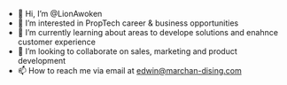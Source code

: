 - 👋 Hi, I’m @LionAwoken
- 👀 I’m interested in PropTech career & business opportunities
- 🌱 I’m currently learning about areas to develope solutions and enahnce customer experience
- 💞️ I’m looking to collaborate on sales, marketing and product development
- 📫 How to reach me via email at edwin@marchan-dising.com

<!---
LionAwoken/LionAwoken is a ✨ special ✨ repository because its `README.md` (this file) appears on your GitHub profile.
You can click the Preview link to take a look at your changes.
--->
